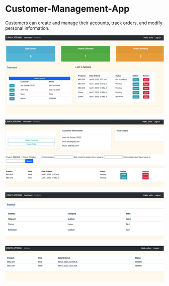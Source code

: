 # Customer-Management-App
Customers can create and manage their accounts, track orders, and modify personal information.


![Main dashboard](https://github.com/sofiakurochkina/Customer-Management-App/blob/main/crm1.png)


![Customer's profile](https://github.com/sofiakurochkina/Customer-Management-App/blob/main/сrm2.png)


![Products](https://github.com/sofiakurochkina/Customer-Management-App/blob/main/crm3.png)


![Orders](https://github.com/sofiakurochkina/Customer-Management-App/blob/main/сrm4.png)

